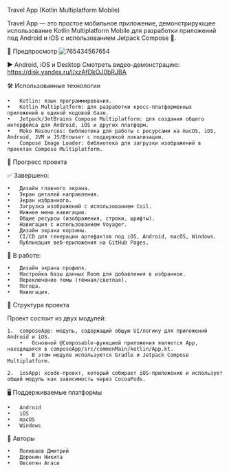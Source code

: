 Travel App (Kotlin Multiplatform Mobile)

Travel App — это простое мобильное приложение, демонстрирующее использование Kotlin Multiplatform Mobile для разработки приложений под Android и iOS с использованием Jetpack Compose 🚀.

📱 Предпросмотр
![765434567654](https://github.com/user-attachments/assets/0349ce19-41cd-427c-9b71-ef0d38ebbb7c)

▶️ Android, iOS и Desktop
Смотреть видео-демонстрацию: https://disk.yandex.ru/i/xzAfDkOJ0bRJBA

🛠️ Использованные технологии

	•	Kotlin: язык программирования.
	•	Kotlin Multiplatform: для разработки кросс-платформенных приложений в единой кодовой базе.
	•	Jetpack/JetBrains Compose Multiplatform: для создания общего интерфейса для Android, iOS и других платформ.
	•	Moko Resources: библиотека для работы с ресурсами на macOS, iOS, Android, JVM и JS/Browser с поддержкой локализации.
	•	Compose Image Loader: библиотека для загрузки изображений в проектах Compose Multiplatform.

🚀 Прогресс проекта

✅ Завершено:

	•	Дизайн главного экрана.
	•	Экран деталей направления.
	•	Экран избранного.
	•	Загрузка изображений с использованием Coil.
	•	Нижнее меню навигации.
	•	Общие ресурсы (изображения, строки, шрифты).
	•	Навигация с использованием Voyager.
	•	Дизайн экрана корзины.
	•	CI/CD для генерации артефактов под iOS, Android, macOS, Windows.
	•	Публикация веб-приложения на GitHub Pages.

🚧 В работе:

	•	Дизайн экрана профиля.
	•	Настройка базы данных Room для добавления в избранное.
	•	Переключение темы (тёмная/светлая).
	•	Погода.
 	•	Навигация.

📂 Структура проекта

Проект состоит из двух модулей:

	1.	composeApp: модуль, содержащий общую UI/логику для приложений Android и iOS.
		•	Основной @Composable-функцией приложения является App, находящаяся в composeApp/src/commonMain/kotlin/App.kt.
		•	В этом модуле используются Gradle и Jetpack Compose Multiplatform.
 
	2.	iosApp: xcode-проект, который собирает iOS-приложение и использует общий модуль как зависимость через CocoaPods.


🖥️ Поддерживаемые платформы

	•	Android
	•	iOS
	•	macOS
	•	Windows

📜 Авторы

	•	Поливаев Дмитрий
 	•	Доронин Никита
  	•	Овсепян Агаси
